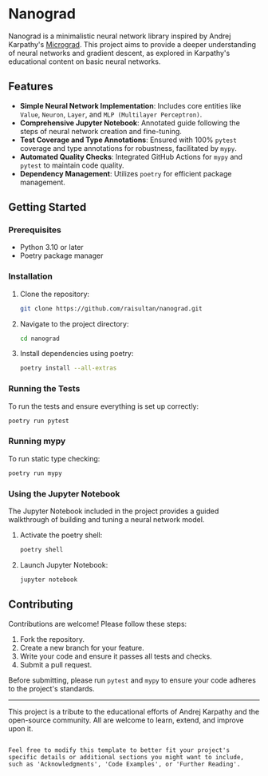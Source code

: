 # Nanograd

Nanograd is a minimalistic neural network library inspired by Andrej Karpathy's [Micrograd](https://github.com/karpathy/micrograd). This project aims to provide a deeper understanding of neural networks and gradient descent, as explored in Karpathy's educational content on basic neural networks.

## Features

- **Simple Neural Network Implementation**: Includes core entities like `Value`, `Neuron`, `Layer`, and `MLP (Multilayer Perceptron)`.
- **Comprehensive Jupyter Notebook**: Annotated guide following the steps of neural network creation and fine-tuning.
- **Test Coverage and Type Annotations**: Ensured with 100% `pytest` coverage and type annotations for robustness, facilitated by `mypy`.
- **Automated Quality Checks**: Integrated GitHub Actions for `mypy` and `pytest` to maintain code quality.
- **Dependency Management**: Utilizes `poetry` for efficient package management.

## Getting Started

### Prerequisites

- Python 3.10 or later
- Poetry package manager

### Installation

1. Clone the repository:
   ```bash
   git clone https://github.com/raisultan/nanograd.git
   ```
2. Navigate to the project directory:
   ```bash
   cd nanograd
   ```
3. Install dependencies using poetry:
   ```bash
   poetry install --all-extras
   ```

### Running the Tests

To run the tests and ensure everything is set up correctly:

```bash
poetry run pytest
```

### Running mypy

To run static type checking:

```bash
poetry run mypy
```

### Using the Jupyter Notebook

The Jupyter Notebook included in the project provides a guided walkthrough of building and tuning a neural network model.

1. Activate the poetry shell:
   ```bash
   poetry shell
   ```
2. Launch Jupyter Notebook:
   ```bash
   jupyter notebook
   ```

## Contributing

Contributions are welcome! Please follow these steps:

1. Fork the repository.
2. Create a new branch for your feature.
3. Write your code and ensure it passes all tests and checks.
4. Submit a pull request.

Before submitting, please run `pytest` and `mypy` to ensure your code adheres to the project's standards.

---

This project is a tribute to the educational efforts of Andrej Karpathy and the open-source community. All are welcome to learn, extend, and improve upon it.
```

Feel free to modify this template to better fit your project's specific details or additional sections you might want to include, such as 'Acknowledgments', 'Code Examples', or 'Further Reading'.
